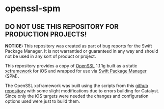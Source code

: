 # openssl-spm

## DO NOT USE THIS REPOSITORY FOR PRODUCTION PROJECTS!

**NOTICE:** This repository was created as part of bug reports for the Swift Package Manager.  It is not warrantied or guaranteed in any way and should not be used in any sort of product or project.

This repository provides a copy of [OpenSSL](https://www.openssl.org/) 1.1.1g built as a static [xcframework](https://developer.apple.com/videos/play/wwdc2020/10147) for iOS and wrapped for use via [Swift Package Manager](https://swift.org/package-manager/) (SPM).

The OpenSSL xcframework was built using the scripts from this [github repository](https://github.com/balthisar/openssl-xcframeworks) with some slight modifications due to errors building for Catalyst.  Since only the iOS targets were needed the changes and configuration options used were just to build them.

